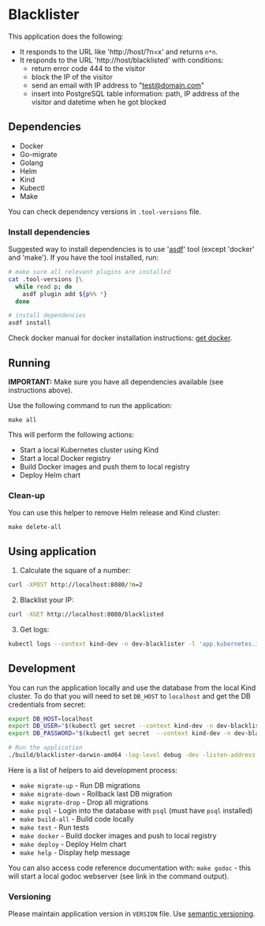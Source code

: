 # Blacklister
This application does the following:
* It responds to the URL like 'http://host/?n=x' and returns `n*n`.
* It responds to the URL 'http://host/blacklisted' with conditions:
  * return error code 444 to the visitor
  * block the IP of the visitor
  * send an email with IP address to "test@domain.com"
  * insert into PostgreSQL table information: path, IP address of the visitor and datetime when he
    got blocked

## Dependencies
* Docker
* Go-migrate
* Golang
* Helm
* Kind
* Kubectl
* Make

You can check dependency versions in `.tool-versions` file.

### Install dependencies
Suggested way to install dependencies is to use '[asdf](https://github.com/asdf-vm/asdf)' tool
(except 'docker' and 'make').
If you have the tool installed, run:
```bash
# make sure all relevant plugins are installed
cat .tool-versions |\
  while read p; do
    asdf plugin add ${p%% *}
  done

# install dependencies
asdf install
```

Check docker manual for docker installation instructions:
[get docker](https://docs.docker.com/get-docker/).

## Running
**IMPORTANT:** Make sure you have all dependencies available (see instructions above).

Use the following command to run the application:
```
make all
```

This will perform the following actions:
- Start a local Kubernetes cluster using Kind
- Start a local Docker registry
- Build Docker images and push them to local registry
- Deploy Helm chart

### Clean-up
You can use this helper to remove Helm release and Kind cluster:
```
make delete-all
```

## Using application
1. Calculate the square of a number:
```bash
curl -XPOST http://localhost:8080/?n=2
```
2. Blacklist your IP:
```bash
curl -XGET http://localhost:8080/blacklisted
```
3. Get logs:
```bash
kubectl logs --context kind-dev -n dev-blacklister -l 'app.kubernetes.io/name=blacklister' -f
```

## Development
You can run the application locally and use the database from the local Kind cluster. To do that you
will need to set `DB_HOST` to `localhost` and get the DB credentials from secret:
```bash
export DB_HOST=localhost
export DB_USER="$(kubectl get secret --context kind-dev -n dev-blacklister "blacklister-blacklister-writer-user.ops-dev-blacklister-db.credentials.postgresql.acid.zalan.do" -o go-template='{{.data.username|base64decode}}')"
export DB_PASSWORD="$(kubectl get secret  --context kind-dev -n dev-blacklister "blacklister-blacklister-writer-user.ops-dev-blacklister-db.credentials.postgresql.acid.zalan.do" -o go-template='{{.data.password|base64decode}}')"

# Run the application
./build/blacklister-darwin-amd64 -log-level debug -dev -listen-address "0.0.0.0:8081"
```

Here is a list of helpers to aid development process:
* `make migrate-up` - Run DB migrations
* `make migrate-down` - Rollback last DB migration
* `make migrate-drop` - Drop all migrations
* `make psql` - Login into the database with `psql` (must have `psql` installed)
* `make build-all` - Build code locally
* `make test` - Run tests
* `make docker` - Build docker images and push to local registry
* `make deploy` - Deploy Helm chart
* `make help` - Display help message

You can also access code reference documentation with: `make godoc` - this will start a local godoc
webserver (see link in the command output).

### Versioning
Please maintain application version in `VERSION` file. Use [semantic
versioning](https://semver.org/).
